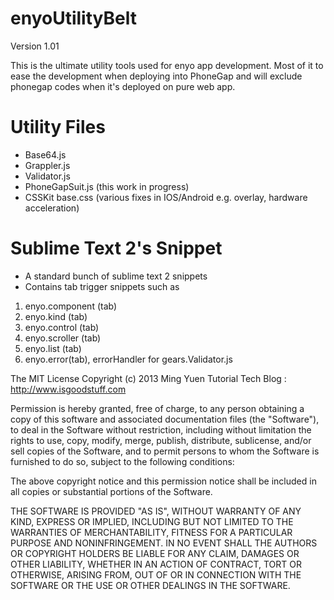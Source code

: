 enyoUtilityBelt
===============

Version 1.01

This is the ultimate utility tools used for enyo app development. Most of it to ease the development when deploying into PhoneGap and will exclude phonegap codes when it's deployed on pure web app.

Utility Files
=============
- Base64.js
- Grappler.js 
- Validator.js
- PhoneGapSuit.js (this work in progress)
- CSSKit base.css (various fixes in IOS/Android e.g. overlay, hardware acceleration)

Sublime Text 2's Snippet
========================
- A standard bunch of sublime text 2 snippets
- Contains tab trigger snippets such as 

1. enyo.component (tab)
2. enyo.kind (tab)
3. enyo.control (tab)
4. enyo.scroller (tab) 
5. enyo.list (tab)
6. enyo.error(tab), errorHandler for gears.Validator.js


The MIT License Copyright (c) 2013 Ming Yuen Tutorial Tech Blog : http://www.isgoodstuff.com

Permission is hereby granted, free of charge, to any person obtaining a copy of this software and associated documentation files (the "Software"), to deal in the Software without restriction, including without limitation the rights to use, copy, modify, merge, publish, distribute, sublicense, and/or sell copies of the Software, and to permit persons to whom the Software is furnished to do so, subject to the following conditions:

The above copyright notice and this permission notice shall be included in all copies or substantial portions of the Software.

THE SOFTWARE IS PROVIDED "AS IS", WITHOUT WARRANTY OF ANY KIND, EXPRESS OR IMPLIED, INCLUDING BUT NOT LIMITED TO THE WARRANTIES OF MERCHANTABILITY, FITNESS FOR A PARTICULAR PURPOSE AND NONINFRINGEMENT. IN NO EVENT SHALL THE AUTHORS OR COPYRIGHT HOLDERS BE LIABLE FOR ANY CLAIM, DAMAGES OR OTHER LIABILITY, WHETHER IN AN ACTION OF CONTRACT, TORT OR OTHERWISE, ARISING FROM, OUT OF OR IN CONNECTION WITH THE SOFTWARE OR THE USE OR OTHER DEALINGS IN THE SOFTWARE.

